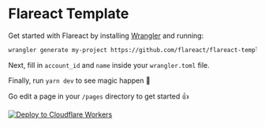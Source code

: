 # Flareact Template

Get started with Flareact by installing [Wrangler](https://github.com/cloudflare/wrangler) and running:

```bash
wrangler generate my-project https://github.com/flareact/flareact-template
```

Next, fill in `account_id` and `name` inside your `wrangler.toml` file.

Finally, run `yarn dev` to see magic happen 🎉

Go edit a page in your `/pages` directory to get started 👍

[![Deploy to Cloudflare Workers](https://deploy.workers.cloudflare.com/button?paid=true)](https://deploy.workers.cloudflare.com/?url=https://github.com/flareact/flareact-template&paid=true)
